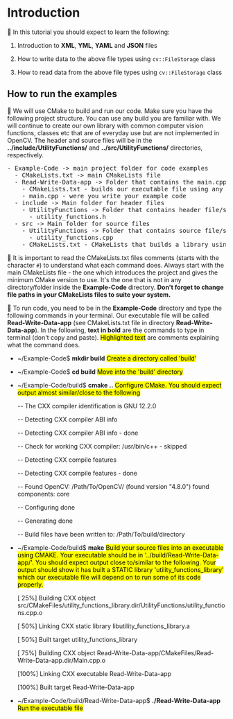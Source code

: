 # Introduction

:memo: In this tutorial you should expect to learn the following:

1. Introduction to **XML**, **YML**, **YAML** and **JSON** files

2. How to write data to the above file types using `cv::FileStorage` class

3. How to read data from the above file types using `cv::FileStorage` class

## How to run the examples

:memo: We will use CMake to build and run our code. Make sure you have the following project structure. You can use any build you are familiar with. We will continue to create our own library with common computer vision functions, classes etc that are of everyday use but are not implemented in OpenCV. The header and source files will be in the **../include/UtilityFunctions/** and **../src/UtilityFunctions/** directories, respectively. 

<div class="highlight-default notranslate"><div class="highlight"><pre><span></span><span class="o">-</span> <span class="n">Example-Code -> main project folder for code examples</span>
  <span class="o">-</span> <span class="n">CMakeLists</span><span class="o">.</span><span class="n">txt -> main CMakeLists file</span>
  <span class="o">-</span> <span class="n">Read-Write-Data-app -> Folder that contains the main.cpp file</span>
    <span class="o">-</span> <span class="n">CMakeLists</span><span class="o">.</span><span class="n">txt - builds our executable file using any external libraries e.g OpenCV</span>
    <span class="o">-</span> <span class="n">main</span><span class="o">.</span><span class="n">cpp - were you write your example code </span>
  <span class="o">-</span> <span class="n">include -> Main folder for header files</span>
    <span class="o">-</span> <span class="n">UtilityFunctions -> Folder that contains header file/s for the library we will create on our own</span>
      <span class="o">-</span> <span class="n">utility_functions</span><span class="o">.</span><span class="n">h</span>
  <span class="o">-</span> <span class="n">src -> Main folder for source files</span>
    <span class="o">-</span> <span class="n">UtilityFunctions -> Folder that contains source file/s for the library we will create on our own</span>
      <span class="o">-</span> <span class="n">utility_functions</span><span class="o">.</span><span class="n">cpp</span>
    <span class="o">-</span> <span class="n">CMakeLists</span><span class="o">.</span><span class="n">txt - CMakeLists that builds a library using the include and src files </span> 
</pre></div>
</div>

:memo: It is important to read the CMakeLists.txt files comments (starts with the character `#`) to understand what each command does. Always start with the main CMakeLists file - the one which introduces the project and gives the minimum CMake version to use. It's the one that is not in any directory/folder inside the **Example-Code** directory. **Don't forget to change file paths in your CMakeLists files to suite your system.**

:memo: To run code, you need to be in the **Example-Code** directory and type the following commands in your terminal. Our executable file will be called **Read-Write-Data-app** (see CMakeLists.txt file in directory **Read-Write-Data-app**). In the following, **text in bold** are the commands to type in terminal (don't copy and paste). <mark>Highlighted text</mark> are comments explaining what the command does.


* ~/Example-Code$ **mkdir build**  <mark>Create a directory called 'build'</mark>

* ~/Example-Code$ **cd build** <mark>Move into the 'build' directory</mark>

* ~/Example-Code/build$ **cmake ..** <mark>Configure CMake. You should expect output almost similar/close to the following</mark>

    -- The CXX compiler identification is GNU 12.2.0

    -- Detecting CXX compiler ABI info

    -- Detecting CXX compiler ABI info - done

    -- Check for working CXX compiler: /usr/bin/c++ - skipped

    -- Detecting CXX compile features

    -- Detecting CXX compile features - done

    -- Found OpenCV: /Path/To/OpenCV/ (found version "4.8.0") found components: core 

    -- Configuring done

    -- Generating done
    
    -- Build files have been written to: /Path/To/build/directory

* ~/Example-Code/build$ **make** <mark>Build your source files into an executable using CMAKE. Your executable should be in '../build/Read-Write-Data-app/'. You should expect output close to/similar to the following. Your output should show it has built a  STATIC library 'utility_functions_library' which our executable file will depend on to run some of its code properly.</mark>

    [ 25%] Building CXX object src/CMakeFiles/utility_functions_library.dir/UtilityFunctions/utility_functions.cpp.o

    [ 50%] Linking CXX static library libutility_functions_library.a

    [ 50%] Built target utility_functions_library

    [ 75%] Building CXX object Read-Write-Data-app/CMakeFiles/Read-Write-Data-app.dir/Main.cpp.o

    [100%] Linking CXX executable Read-Write-Data-app

    [100%] Built target Read-Write-Data-app

* ~/Example-Code/build/Read-Write-Data-app$ **./Read-Write-Data-app** <mark>Run the executable file</mark>
